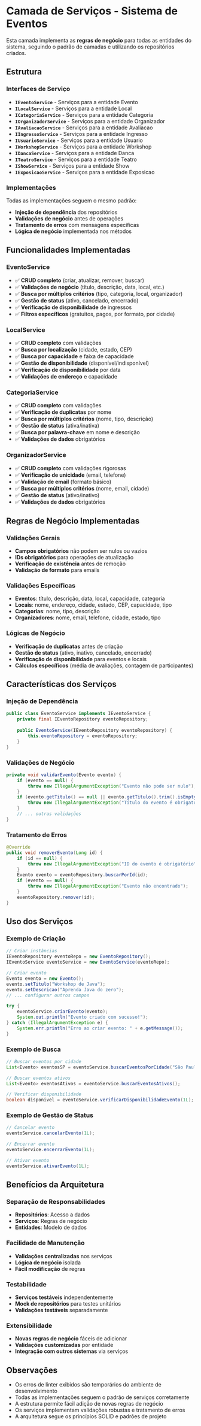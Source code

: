# Camada de Serviços - Sistema de Eventos

Esta camada implementa as **regras de negócio** para todas as entidades do sistema, seguindo o padrão de camadas e utilizando os repositórios criados.

## Estrutura

### Interfaces de Serviço
- **`IEventoService`** - Serviços para a entidade Evento
- **`ILocalService`** - Serviços para a entidade Local  
- **`ICategoriaService`** - Serviços para a entidade Categoria
- **`IOrganizadorService`** - Serviços para a entidade Organizador
- **`IAvaliacaoService`** - Serviços para a entidade Avaliacao
- **`IIngressoService`** - Serviços para a entidade Ingresso
- **`IUsuarioService`** - Serviços para a entidade Usuario
- **`IWorkshopService`** - Serviços para a entidade Workshop
- **`IDancaService`** - Serviços para a entidade Danca
- **`ITeatroService`** - Serviços para a entidade Teatro
- **`IShowService`** - Serviços para a entidade Show
- **`IExposicaoService`** - Serviços para a entidade Exposicao

### Implementações
Todas as implementações seguem o mesmo padrão:
- **Injeção de dependência** dos repositórios
- **Validações de negócio** antes de operações
- **Tratamento de erros** com mensagens específicas
- **Lógica de negócio** implementada nos métodos

## Funcionalidades Implementadas

### EventoService
- ✅ **CRUD completo** (criar, atualizar, remover, buscar)
- ✅ **Validações de negócio** (título, descrição, data, local, etc.)
- ✅ **Busca por múltiplos critérios** (tipo, categoria, local, organizador)
- ✅ **Gestão de status** (ativo, cancelado, encerrado)
- ✅ **Verificação de disponibilidade** de ingressos
- ✅ **Filtros específicos** (gratuitos, pagos, por formato, por cidade)

### LocalService
- ✅ **CRUD completo** com validações
- ✅ **Busca por localização** (cidade, estado, CEP)
- ✅ **Busca por capacidade** e faixa de capacidade
- ✅ **Gestão de disponibilidade** (disponível/indisponível)
- ✅ **Verificação de disponibilidade** por data
- ✅ **Validações de endereço** e capacidade

### CategoriaService
- ✅ **CRUD completo** com validações
- ✅ **Verificação de duplicatas** por nome
- ✅ **Busca por múltiplos critérios** (nome, tipo, descrição)
- ✅ **Gestão de status** (ativa/inativa)
- ✅ **Busca por palavra-chave** em nome e descrição
- ✅ **Validações de dados** obrigatórios

### OrganizadorService
- ✅ **CRUD completo** com validações rigorosas
- ✅ **Verificação de unicidade** (email, telefone)
- ✅ **Validação de email** (formato básico)
- ✅ **Busca por múltiplos critérios** (nome, email, cidade)
- ✅ **Gestão de status** (ativo/inativo)
- ✅ **Validações de dados** obrigatórios

## Regras de Negócio Implementadas

### Validações Gerais
- **Campos obrigatórios** não podem ser nulos ou vazios
- **IDs obrigatórios** para operações de atualização
- **Verificação de existência** antes de remoção
- **Validação de formato** para emails

### Validações Específicas
- **Eventos**: título, descrição, data, local, capacidade, categoria
- **Locais**: nome, endereço, cidade, estado, CEP, capacidade, tipo
- **Categorias**: nome, tipo, descrição
- **Organizadores**: nome, email, telefone, cidade, estado, tipo

### Lógicas de Negócio
- **Verificação de duplicatas** antes de criação
- **Gestão de status** (ativo, inativo, cancelado, encerrado)
- **Verificação de disponibilidade** para eventos e locais
- **Cálculos específicos** (média de avaliações, contagem de participantes)

## Características dos Serviços

### Injeção de Dependência
```java
public class EventoService implements IEventoService {
    private final IEventoRepository eventoRepository;
    
    public EventoService(IEventoRepository eventoRepository) {
        this.eventoRepository = eventoRepository;
    }
}
```

### Validações de Negócio
```java
private void validarEvento(Evento evento) {
    if (evento == null) {
        throw new IllegalArgumentException("Evento não pode ser nulo");
    }
    if (evento.getTitulo() == null || evento.getTitulo().trim().isEmpty()) {
        throw new IllegalArgumentException("Título do evento é obrigatório");
    }
    // ... outras validações
}
```

### Tratamento de Erros
```java
@Override
public void removerEvento(Long id) {
    if (id == null) {
        throw new IllegalArgumentException("ID do evento é obrigatório");
    }
    Evento evento = eventoRepository.buscarPorId(id);
    if (evento == null) {
        throw new IllegalArgumentException("Evento não encontrado");
    }
    eventoRepository.remover(id);
}
```

## Uso dos Serviços

### Exemplo de Criação
```java
// Criar instâncias
IEventoRepository eventoRepo = new EventoRepository();
IEventoService eventoService = new EventoService(eventoRepo);

// Criar evento
Evento evento = new Evento();
evento.setTitulo("Workshop de Java");
evento.setDescricao("Aprenda Java do zero");
// ... configurar outros campos

try {
    eventoService.criarEvento(evento);
    System.out.println("Evento criado com sucesso!");
} catch (IllegalArgumentException e) {
    System.err.println("Erro ao criar evento: " + e.getMessage());
}
```

### Exemplo de Busca
```java
// Buscar eventos por cidade
List<Evento> eventosSP = eventoService.buscarEventosPorCidade("São Paulo");

// Buscar eventos ativos
List<Evento> eventosAtivos = eventoService.buscarEventosAtivos();

// Verificar disponibilidade
boolean disponivel = eventoService.verificarDisponibilidadeEvento(1L);
```

### Exemplo de Gestão de Status
```java
// Cancelar evento
eventoService.cancelarEvento(1L);

// Encerrar evento
eventoService.encerrarEvento(1L);

// Ativar evento
eventoService.ativarEvento(1L);
```

## Benefícios da Arquitetura

### Separação de Responsabilidades
- **Repositórios**: Acesso a dados
- **Serviços**: Regras de negócio
- **Entidades**: Modelo de dados

### Facilidade de Manutenção
- **Validações centralizadas** nos serviços
- **Lógica de negócio** isolada
- **Fácil modificação** de regras

### Testabilidade
- **Serviços testáveis** independentemente
- **Mock de repositórios** para testes unitários
- **Validações testáveis** separadamente

### Extensibilidade
- **Novas regras de negócio** fáceis de adicionar
- **Validações customizadas** por entidade
- **Integração com outros sistemas** via serviços

## Observações

- Os erros de linter exibidos são temporários do ambiente de desenvolvimento
- Todas as implementações seguem o padrão de serviços corretamente
- A estrutura permite fácil adição de novas regras de negócio
- Os serviços implementam validações robustas e tratamento de erros
- A arquitetura segue os princípios SOLID e padrões de projeto


